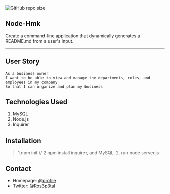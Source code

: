 ![GitHub repo size](https://img.shields.io/github/repo-size/Kathleen-Y/node-hmk?logo=github)
## Node-Hmk
Create a command-line application that dynamically generates a README.md from a user's input. 
<hr >

## User Story
```
As a business owner
I want to be able to view and manage the departments, roles, and employees in my company
So that I can organize and plan my business
```

## Technologies Used

1. MySQL
2. Node.js
2. Inquirer

## Installation
> 1.npm init // 2.npm install inquirer, and MySQL.
> 2. run node server.js 

## Contact
* Homepage: [@profile](https://github.com/Kathleen-Y)
* Twitter: [@Ros3p3tal](https://twitter.com/Ros3p3tal)
